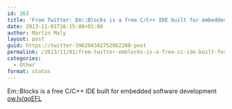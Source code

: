 ```yaml
---
id: 263
title: 'From Twitter: Em::Blocks is a free C/C++ IDE built for embedded&#8230;'
date: 2013-11-01T16:15:08+01:00
author: Martin Maly
layout: post
guid: https://twitter-396294342752862208-post
permalink: /2013/11/01/from-twitter-emblocks-is-a-free-cc-ide-built-for-embedded/
categories:
  - Other
format: status
---
```

Em::Blocks is a free C/C++ IDE built for embedded software development [ow.ly/qoEFL](https://ow.ly/qoEFL)